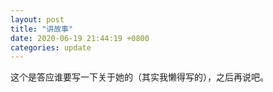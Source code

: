 ```yaml
---
layout: post
title: "讲故事"
date: 2020-06-19 21:44:19 +0800
categories: update
---
```

这个是答应谁要写一下关于她的（其实我懒得写的），之后再说吧。